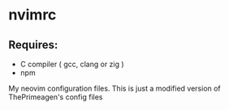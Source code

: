 # nvimrc
## Requires:
- C compiler ( gcc, clang or zig )
- npm

My neovim configuration files. This is just a modified version of ThePrimeagen's config files

